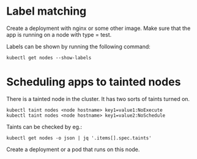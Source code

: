 # Label matching

Create a deployment with nginx or some other image. Make sure that the app is running on a node with
type = test.

Labels can be shown by running the following command:
```
kubectl get nodes --show-labels
```

# Scheduling apps to tainted nodes

There is a tainted node in the cluster. It has two sorts of taints turned on.

```
kubectl taint nodes <node hostname> key1=value1:NoExecute
kubectl taint nodes <node hostname> key1=value2:NoSchedule
```

Taints can be checked by eg.:
```
kubectl get nodes -o json | jq '.items[].spec.taints'
```
Create a deployment or a pod that runs on this node.
